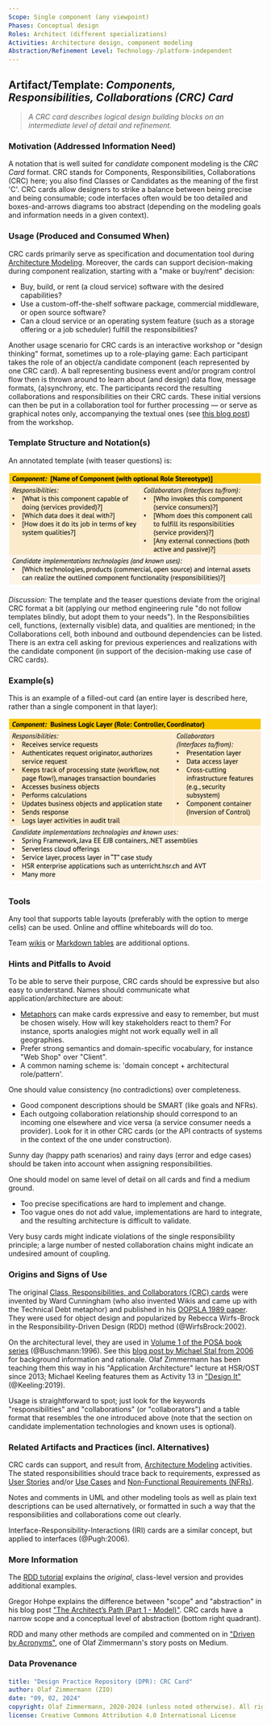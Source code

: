 ```yaml
---
Scope: Single component (any viewpoint)
Phases: Conceptual design 
Roles: Architect (different specializations)
Activities: Architecture design, component modeling 
Abstraction/Refinement Level: Technology-/platform-independent
---
```



Artifact/Template: *Components, Responsibilities, Collaborations (CRC) Card*
----------------------------------------------------------------------------
<!--Alternate names or candidate names) can be listed as "Also known as " here.-->

> *A CRC card describes logical design building blocks on an intermediate level of detail and refinement.*

### Motivation (Addressed Information Need) 

A notation that is well suited for *candidate* component modeling is the *CRC Card* format. CRC stands for Components, Responsibilities, Collaborations (CRC) here; you also find Classes or Candidates as the meaning of the first 'C'. CRC cards allow designers to strike a balance between being precise and being consumable; code interfaces often would be too detailed and boxes-and-arrows diagrams too abstract (depending on the modeling goals and information needs in a given context).


### Usage (Produced and Consumed When)
<!--AA/AS/AE, must identify the producing role and the target audience-->
 
CRC cards primarily serve as specification and documentation tool during [Architecture Modeling](../activities/DPR-ArchitectureModeling.md). Moreover, the cards can support decision-making during component realization, starting with a "make or buy/rent" decision: 

* Buy, build, or rent (a cloud service) software with the desired capabilities?
* Use a custom-off-the-shelf software package, commercial middleware, or open source software? 
* Can a cloud service or an operating system feature (such as a storage offering or a job scheduler) fulfill the responsibilities?

Another usage scenario for CRC cards is an interactive workshop or "design thinking" format, sometimes up to a role-playing game: Each participant takes the role of an object/a candidate component (each represented by one CRC card). A ball representing business event and/or program control flow then is thrown around to learn about (and design) data flow, message formats, (a)synchrony, etc. The participants record the resulting collaborations and responsibilities on their CRC cards. These initial versions can then be put in a collaboration tool for further processing &mdash; or serve as graphical notes only, accompanying the textual ones (see [this blog post](https://ozimmer.ch/authoring/2020/07/02/ReviewAndMeetingMarkup.html)) from the workshop.


### Template Structure and Notation(s)

An annotated template (with teaser questions) is: <!-- resolution not great in PDF. decision: leave the powerpoint tables as they are right now and try to find a better solution for all of these in a future release. -->

![CRC Card Notation Explained](/artifact-templates/images/ZIO-CRCCardNotationExplained.png)

*Discussion:* The template and the teaser questions deviate from the original CRC format a bit (applying our method engineering rule "do not follow templates blindly, but adopt them to your needs"). In the Responsibilities cell, functions, (externally visible) data, and qualities are mentioned; in the Collaborations cell, both inbound and outbound dependencies can be listed. There is an extra cell asking for previous experiences and realizations with the candidate component (in support of the decision-making use case of CRC cards).

### Example(s)

This is an example of a filled-out card (an entire layer is described here, rather than a single component in that layer):

<!-- IH CE: two more comments on figure -->

![CRC Card Notation Example](/artifact-templates/images/ZIO-CRCCardNotationExample.png)

### Tools
<!--From AA, should call out what one needs to be able to do on beginner, intermediate, advanced level; as a team -->
Any tool that supports table layouts (preferably with the option to merge cells) can be used. Online and offline whiteboards will do too. 

Team [wikis](https://en.wikipedia.org/wiki/Wiki) or [Markdown tables](https://www.markdownguide.org/extended-syntax/) are additional options.


### Hints and Pitfalls to Avoid

To be able to serve their purpose, CRC cards should be expressive but also easy to understand.
Names should communicate what application/architecture are about:

* [Metaphors](https://www.agilealliance.org/resources/videos/making-metaphors-that-matter/) can make cards expressive and easy to remember, but must be chosen wisely. How will key stakeholders react to them? For instance, sports analogies might not work equally well in all geographies. <!-- e.g., baseball, cricket, handball -->
* Prefer strong semantics and domain-specific vocabulary, for instance "Web Shop" over "Client".
* A common naming scheme is: 'domain concept + architectural role/pattern'.

One should value consistency (no contradictions) over completeness.

* Good component descriptions should be SMART (like goals and NFRs).
* Each outgoing collaboration relationship should correspond to an incoming one elsewhere and vice versa (a service consumer needs a provider). Look for it in other CRC cards (or the API contracts of systems in the context of the one under construction).

Sunny day (happy path scenarios) and rainy days (error and edge cases) should be taken into account when assigning responsibilities.

One should model on same level of detail on all cards and find a medium ground.

* Too precise specifications are hard to implement and change.
* Too vague ones do not add value, implementations are hard to integrate, and the resulting architecture is difficult to validate.

Very busy cards might indicate violations of the single responsibility principle; a large number of nested collaboration chains might indicate an undesired amount of coupling.

### Origins and Signs of Use
<!-- From PLOPs and from AA-->
The original [Class, Responsibilities, and Collaborators (CRC) cards](http://agilemodeling.com/artifacts/crcModel.htm) were invented by Ward Cunningham (who also invented Wikis and came up with the Technical Debt metaphor) and published in his [OOPSLA 1989 paper](http://c2.com/doc/oopsla89/paper.html). They were used for object design and popularized by Rebecca Wirfs-Brock in the Responsibility-Driven Design (RDD) method (@WirfsBrock:2002).

On the architectural level, they are used in [Volume 1 of the POSA book series](https://www.wiley.com/en-us/Pattern+Oriented+Software+Architecture%2C+Volume+1%2C+A+System+of+Patterns-p-9780471958697) (@Buschmann:1996). See this [blog post by Michael Stal from 2006](http://stal.blogspot.ch/2006/12/architects-toolset-crc-cards.html) for background information and rationale. Olaf Zimmermann has been teaching them this way in his "Application Architecture" lecture at HSR/OST since 2013; Michael Keeling features them as Activity 13 in ["Design It"](https://pragprog.com/titles/mkdsa/design-it/) (@Keeling:2019).

Usage is straightforward to spot; just look for the keywords "responsibilities" and "collaborations" (or "collaborators") and a table format that resembles the one introduced above (note that the section on candidate implementation technologies and known uses is optional).


### Related Artifacts and Practices (incl. Alternatives)
CRC cards can support, and result from, [Architecture Modeling](../activities/DPR-ArchitectureModeling.md) activities. The stated responsibilities should trace back to requirements, expressed as [User Stories](DPR-UserStory.md) and/or [Use Cases](DPR-UseCase.md) and [Non-Functional Requirements (NFRs)](../activities/DPR-SMART-NFR-Elicitation.md).

Notes and comments in UML and other modeling tools as well as plain text descriptions can be used alternatively, or formatted in such a way that the responsibilities and collaborations come out clearly.

Interface-Responsibility-Interactions (IRI) cards are a similar concept, but applied to interfaces (@Pugh:2006).


### More Information
The [RDD tutorial](http://www.wirfs-brock.com/PDFs/A_Brief-Tour-of-RDD.pdf) explains the *original*, class-level version and provides additional examples.

Gregor Hohpe explains the difference between "scope" and "abstraction" in his blog post ["The Architect’s Path (Part 1 - Model)"](https://architectelevator.com/architecture/architect-path/). CRC cards have a narrow scope and a conceptual level of abstraction (bottom right quadrant).

RDD and many other methods are compiled and commented on in ["Driven by Acronyms"](https://medium.com/olzzio/driven-by-acronyms-e1568b73e4aa), one of Olaf Zimmermann's story posts on Medium.


### Data Provenance 

```yaml
title: "Design Practice Repository (DPR): CRC Card"
author: Olaf Zimmermann (ZIO)
date: "09, 02, 2024"
copyright: Olaf Zimmermann, 2020-2024 (unless noted otherwise). All rights reserved.
license: Creative Commons Attribution 4.0 International License
```

<!--
# References
[C-99]: # (Comment: References will be added here automatically when using -bibliography option of pandoc command)
-->